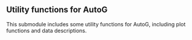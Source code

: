 ## Utility functions for AutoG

This submodule includes some utility functions for AutoG, including plot functions and data descriptions.
